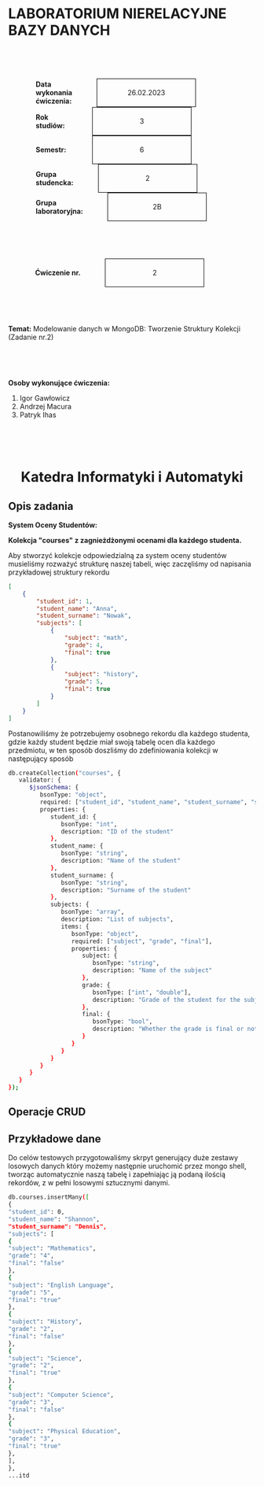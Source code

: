 <style>
h1, h4 {
    border-bottom: 0;
    display:flex;
    flex-direction: column;
    align-items: center;
      }
      
centerer{
    display: grid;
    grid-template-columns: 6fr 1fr 4fr;
    grid-template-rows: 1fr;

}
rectangle{
    border: 1px solid black;
    margin: 0px 50px 0px 50px;
    width: 200px;
    height: 4em;
    display: flex;
    flex-direction: column;
    align-items: center;
    justify-items: center;
}
Ltext{
    margin: auto auto auto 0;
    font-weight: bold;
    margin-left: 4em
}
Rtext{
    margin: auto;
}

row {
    display: flex;
    flex-direction: row;
    align-items: center;
    justify-content: center; 
}
 </style>
<h1>LABORATORIUM NIERELACYJNE BAZY DANYCH</h1>

&nbsp;

&nbsp;

<style>

</style>

<centerer>
    <Ltext>Data wykonania ćwiczenia:</Ltext>
    <div align="center">
        <rectangle>
            <Rtext>26.02.2023</Rtext>
        </rectangle>
    </div>
</centerer>

<centerer>
    <Ltext>Rok studiów:</Ltext>
    <div align="center">
        <rectangle>
            <Rtext>3</Rtext>
        </rectangle>
    </div>
</centerer>

<centerer>
    <Ltext>Semestr:</Ltext>
    <div align="center">
        <rectangle>
            <Rtext>6</Rtext>
        </rectangle>
    </div>
</centerer>

<centerer>
    <Ltext>Grupa studencka:</Ltext>
    <div align="center">
        <rectangle>
            <Rtext>2</Rtext>
        </rectangle>
    </div>
</centerer>

<centerer>
    <Ltext>Grupa laboratoryjna:</Ltext>
    <div align="center">
        <rectangle>
            <Rtext>2B</Rtext>
        </rectangle>
    </div>
</centerer>

&nbsp;

&nbsp;

<row>
    <b>Ćwiczenie nr.</b>
    <rectangle>
        <Rtext>2</Rtext>
    </rectangle>
</row>

&nbsp;

&nbsp;

<b>Temat: </b> Modelowanie danych w MongoDB: Tworzenie Struktury Kolekcji (Zadanie nr.2)

&nbsp;

&nbsp;

<b>Osoby wykonujące ćwiczenia: </b>

1. Igor Gawłowicz
2. Andrzej Macura
3. Patryk Ihas

&nbsp;

&nbsp;

<h1>Katedra Informatyki i Automatyki</h1>

<div style="page-break-after: always;"></div>

## Opis zadania

**System Oceny Studentów:**

**Kolekcja "courses" z zagnieżdżonymi ocenami dla każdego studenta.**

Aby stworzyć kolekcje odpowiedzialną za system oceny studentów musieliśmy rozważyć strukturę naszej tabeli, więc zaczęliśmy od napisania przykładowej struktury rekordu

```json
[
    {
        "student_id": 1,
        "student_name": "Anna",
        "student_surname": "Nowak",
        "subjects": [
            {
                "subject": "math",
                "grade": 4,
                "final": true
            },
            {
                "subject": "history",
                "grade": 5,
                "final": true
            }
        ]
    }
]
```

Postanowiliśmy że potrzebujemy osobnego rekordu dla każdego studenta, gdzie każdy student będzie miał swoją tabelę ocen dla każdego przedmiotu, w ten sposób doszliśmy do zdefiniowania kolekcji w następujący sposób

```bash
db.createCollection("courses", {
   validator: {
      $jsonSchema: {
         bsonType: "object",
         required: ["student_id", "student_name", "student_surname", "subjects"],
         properties: {
            student_id: {
               bsonType: "int",
               description: "ID of the student"
            },
            student_name: {
               bsonType: "string",
               description: "Name of the student"
            },
            student_surname: {
               bsonType: "string",
               description: "Surname of the student"
            },
            subjects: {
               bsonType: "array",
               description: "List of subjects",
               items: {
                  bsonType: "object",
                  required: ["subject", "grade", "final"],
                  properties: {
                     subject: {
                        bsonType: "string",
                        description: "Name of the subject"
                     },
                     grade: {
                        bsonType: ["int", "double"],
                        description: "Grade of the student for the subject"
                     },
                     final: {
                        bsonType: "bool",
                        description: "Whether the grade is final or not"
                     }
                  }
               }
            }
         }
      }
   }
});
```

## Operacje CRUD

## Przykładowe dane

Do celów testowych przygotowaliśmy skrpyt generujący duże zestawy losowych danych który możemy następnie uruchomić przez mongo shell, tworząc automatycznie naszą tabelę i zapełniając ją podaną ilością rekordów, z w pełni losowymi sztucznymi danymi.

```bash
db.courses.insertMany([
{
"student_id": 0,
"student_name": "Shannon",
"student_surname": "Dennis",
"subjects": [
{
"subject": "Mathematics",
"grade": "4",
"final": "false"
},
{
"subject": "English Language",
"grade": "5",
"final": "true"
},
{
"subject": "History",
"grade": "2",
"final": "false"
},
{
"subject": "Science",
"grade": "2",
"final": "true"
},
{
"subject": "Computer Science",
"grade": "3",
"final": "false"
},
{
"subject": "Physical Education",
"grade": "3",
"final": "true"
},
],
},
...itd
```